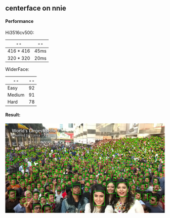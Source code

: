 ## centerface on nnie

#### Performance

Hi3516cv500:

| --        | --   |
| --------- | ---- |
| 416 * 416 | 45ms |
| 320 * 320 | 20ms |

WiderFace:

| --     | --   |
| ------ | ---- |
| Easy   | 92   |
| Medium | 91   |
| Hard   | 78   |

#### Result:

![image](./imgs/test.jpg)